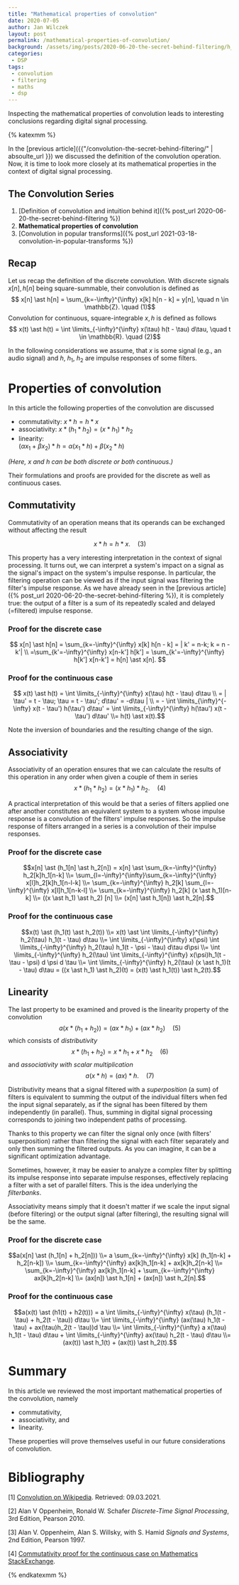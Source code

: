 ```yaml
---
title: "Mathematical properties of convolution"
date: 2020-07-05
author: Jan Wilczek
layout: post
permalink: /mathematical-properties-of-convolution/
background: /assets/img/posts/2020-06-20-the-secret-behind-filtering/h_superposed.png
categories:
 - DSP
tags:
 - convolution
 - filtering
 - maths
 - dsp
---
```

Inspecting the mathematical properties of convolution leads to interesting conclusions regarding digital signal processing.

{% katexmm %}

In the [previous article]({{"/convolution-the-secret-behind-filtering/" | absoulte_url }}) we discussed the definition of the convolution operation. Now, it is time to look more closely at its mathematical properties in the context of digital signal processing.

## The Convolution Series
1. [Definition of convolution and intuition behind it]({% post_url 2020-06-20-the-secret-behind-filtering %})
1. **Mathematical properties of convolution**
1. [Convolution in popular transforms]({% post_url 2021-03-18-convolution-in-popular-transforms %})

## Recap 
Let us recap the definition of the discrete convolution. With discrete signals $x[n], h[n]$ being square-summable, their convolution is defined as
$$ x[n] \ast h[n] = \sum_{k=-\infty}^{\infty} x[k] h[n - k] = y[n], \quad n \in \mathbb{Z}. \quad (1)$$
Convolution for continuous, square-integrable $x, h$ is defined as follows
$$ x(t) \ast h(t) = \int \limits_{-\infty}^{\infty} x(\tau) h(t - \tau) d\tau, \quad t \in \mathbb{R}. \quad (2)$$

In the following considerations we assume, that $x$ is some signal (e.g., an audio signal) and $h$, $h_1$, $h_2$ are impulse responses of some filters.

# Properties of convolution
In this article the following properties of the convolution are discussed
 * commutativity: $x \ast h = h \ast x$
 * associativity: $x \ast (h_1 \ast h_2) = (x \ast h_1) \ast h_2$
 * linearity:  
 $(\alpha x_1 + \beta x_2) \ast h = \alpha (x_1\ast h) + \beta (x_2 \ast h)$

 *(Here, $x$ and $h$ can be both discrete or both continuous.)*

Their formulations and proofs are provided for the discrete as well as continuous cases.

## Commutativity
Commutativity of an operation means that its operands can be exchanged without affecting the result

$$ x \ast h = h \ast x. \quad (3)$$

This property has a very interesting interpretation in the context of signal processing. It turns out, we can interpret a system's impact on a signal as the signal's impact on the system's impulse response. In particular, the filtering operation can be viewed as if the input signal was filtering the filter's impulse response. As we have already seen in the [previous article]({% post_url 2020-06-20-the-secret-behind-filtering %}), it is completely true: the output of a filter is a sum of its repeatedly scaled and delayed (=filtered) impulse response.

### Proof for the discrete case
$$ x[n] \ast h[n] = \sum_{k=-\infty}^{\infty} x[k] h[n - k] = | k' = n-k; k = n - k'| \\ =\sum_{k'=-\infty}^{\infty} x[n-k'] h[k'] = \sum_{k'=-\infty}^{\infty} h[k'] x[n-k'] = h[n] \ast x[n]. $$

### Proof for the continuous case
$$ x(t) \ast h(t) = \int \limits_{-\infty}^{\infty} x(\tau) h(t - \tau) d\tau \\ = | \tau' = t - \tau; \tau = t - \tau'; d\tau' = -d\tau | \\ = - \int \limits_{\infty}^{-\infty} x(t - \tau') h(\tau') d\tau' = \int \limits_{-\infty}^{\infty} h(\tau') x(t - \tau') d\tau' \\= h(t) \ast x(t).$$

Note the inversion of boundaries and the resulting change of the sign.

## Associativity
Associativity of an operation ensures that we can calculate the results of this operation in any order when given a couple of them in series
$$x \ast (h_1 \ast h_2) = (x \ast h_1) \ast h_2. \quad (4)$$

A practical interpretation of this would be that a series of filters applied one after another constitutes an equivalent system to a system whose impulse response is a convolution of the filters' impulse responses. So the impulse response of filters arranged in a series is a convolution of their impulse responses.

### Proof for the discrete case
$$x[n] \ast (h_1[n] \ast h_2[n]) = x[n] \ast \sum_{k=-\infty}^{\infty} h_2[k]h_1[n-k] \\= \sum_{l=-\infty}^{\infty}\sum_{k=-\infty}^{\infty} x[l]h_2[k]h_1[n-l-k] \\=  \sum_{k=-\infty}^{\infty} h_2[k] \sum_{l=-\infty}^{\infty} x[l]h_1[n-k-l] \\=   \sum_{k=-\infty}^{\infty} h_2[k] (x \ast h_1)[n-k] \\= ((x \ast h_1) \ast h_2) [n] \\= (x[n] \ast h_1[n]) \ast h_2[n].$$

### Proof for the continuous case
$$x(t) \ast (h_1(t) \ast h_2(t)) \\= x(t) \ast \int \limits_{-\infty}^{\infty} h_2(\tau) h_1(t - \tau) d\tau \\= \int \limits_{-\infty}^{\infty} x(\psi) \int \limits_{-\infty}^{\infty} h_2(\tau) h_1(t - \psi - \tau) d\tau d\psi \\= \int \limits_{-\infty}^{\infty} h_2(\tau) \int \limits_{-\infty}^{\infty} x(\psi)h_1(t - \tau - \psi) d \psi d \tau \\= \int \limits_{-\infty}^{\infty} h_2(\tau) (x \ast h_1)(t - \tau) d\tau = ((x \ast h_1) \ast h_2)(t) = (x(t) \ast h_1(t)) \ast h_2(t).$$

## Linearity
The last property to be examined and proved is the linearity property of the convolution
$$ a(x \ast (h_1 + h_2)) = (ax \ast h_1) + (ax \ast h_2) \quad (5)$$
which consists of *distributivity*
$$ x \ast (h_1 + h_2) = x \ast h_1 + x \ast h_2 \quad (6)$$
and *associativity with scalar multiplication*
$$ a (x \ast h) = (ax) \ast h. \quad (7)$$

Distributivity means that a signal filtered with a *superposition* (a sum) of filters is equivalent to summing the output of the individual filters when fed the input signal separately, as if the signal has been filtered by them independently (in parallel). Thus, summing in digital signal processing corresponds to joining two independent paths of processing. 

Thanks to this property we can filter the signal only once (with filters' superposition) rather than filtering the signal with each filter separately and only then summing the filtered outputs. As you can imagine, it can be a significant optimization advantage. 

Sometimes, however, it may be easier to analyze a complex filter by splitting its impulse response into separate impulse responses, effectively replacing a filter with a set of parallel filters. This is the idea underlying the *filterbanks*.

Associativity means simply that it doesn't matter if we scale the input signal (before filtering) or the output signal (after filtering), the resulting signal will be the same.

### Proof for the discrete case
$$a(x[n] \ast (h_1[n] + h_2[n])) \\= a \sum_{k=-\infty}^{\infty} x[k] (h_1[n-k] + h_2[n-k]) \\= \sum_{k=-\infty}^{\infty} ax[k]h_1[n-k] + ax[k]h_2[n-k] \\= \sum_{k=-\infty}^{\infty} ax[k]h_1[n-k] + \sum_{k=-\infty}^{\infty} ax[k]h_2[n-k] \\= (ax[n]) \ast h_1[n] + (ax[n]) \ast h_2[n].$$

### Proof for the continuous case
$$a(x(t) \ast (h1(t) + h2(t))) = a \int \limits_{-\infty}^{\infty} x(\tau) (h_1(t - \tau) + h_2(t - \tau)) d\tau \\= \int \limits_{-\infty}^{\infty} (ax(\tau) h_1(t - \tau) + ax(\tau)h_2(t - \tau))d \tau \\= \int \limits_{-\infty}^{\infty} a x(\tau) h_1(t - \tau) d\tau + \int \limits_{-\infty}^{\infty} ax(\tau) h_2(t - \tau) d\tau \\= (ax(t)) \ast h_1(t) + (ax(t)) \ast h_2(t).$$

# Summary

In this article we reviewed the most important mathematical properties of the convolution, namely
 * commutativity,
 * associativity, and
 * linearity.

 These properties will prove themselves useful in our future considerations of convolution.

# Bibliography

[1] [Convolution on Wikipedia](https://en.wikipedia.org/wiki/Convolution). Retrieved: 09.03.2021.

[2] Alan V Oppenheim, Ronald W. Schafer *Discrete-Time Signal Processing*, 3rd Edition, Pearson 2010.

[3] Alan V. Oppenheim, Alan S. Willsky, with S. Hamid *Signals and Systems*, 2nd Edition, Pearson 1997.

[4] [Commutativity proof for the continuous case on Mathematics StackExchange](https://math.stackexchange.com/questions/4445/proving-commutativity-of-convolution-f-ast-gx-g-ast-fx).

{% endkatexmm %}
